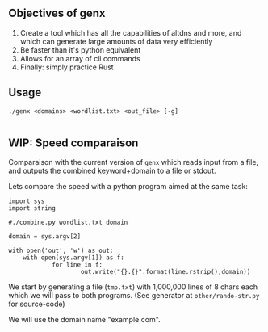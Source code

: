 ## Objectives of genx

1. Create a tool which has all the capabilities of altdns and more, and which can generate large amounts of data very efficiently
2. Be faster than it's python equivalent
3. Allows for an array of cli commands
4. Finally: simply practice Rust

## Usage

```
./genx <domains> <wordlist.txt> <out_file> [-g]


```

## WIP: Speed comparaison

Comparaison with the current version of `genx` which reads input from a file, and outputs the combined keyword+domain to a file or stdout.

Lets compare the speed with a python program aimed at the same task:
```
import sys
import string

#./combine.py wordlist.txt domain

domain = sys.argv[2]

with open('out', 'w') as out:
    with open(sys.argv[1]) as f:
            for line in f:
                    out.write("{}.{}".format(line.rstrip(),domain))
```

We start by generating a file (`tmp.txt`) with 1,000,000 lines of 8 chars each which we will pass to both programs. (See generator at `other/rando-str.py` for source-code)

We will use the domain name "example.com".



